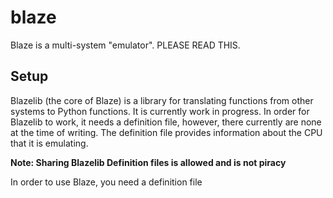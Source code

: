 # blaze
Blaze is a multi-system "emulator". PLEASE READ THIS.

## Setup
Blazelib (the core of Blaze) is a library for translating functions from other systems to Python functions. It is currently work in progress.
In order for Blazelib to work, it needs a definition file, however, there currently are none at the time of writing. The definition file provides information about the CPU that it is emulating.

**Note: Sharing Blazelib Definition files is allowed and is not piracy**

In order to use Blaze, you need a definition file
